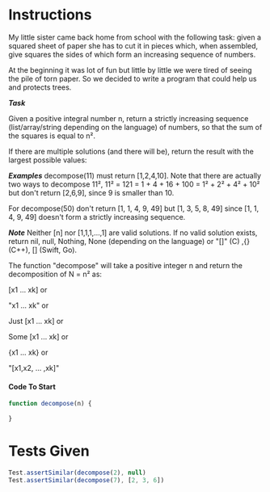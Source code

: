 # Instructions
My little sister came back home from school with the following task: given a squared sheet of paper she has to cut it in pieces which, when assembled, give squares the sides of which form an increasing sequence of numbers. 

At the beginning it was lot of fun but little by little we were tired of seeing the pile of torn paper. So we decided to write a program that could help us and protects trees.

***Task***

Given a positive integral number n, return a strictly increasing sequence (list/array/string depending on the language) of numbers, so that the sum of the squares is equal to n².

If there are multiple solutions (and there will be), return the result with the largest possible values:

***Examples***
decompose(11) must return [1,2,4,10]. Note that there are actually two ways to decompose 11², 11² = 121 = 1 + 4 + 16 + 100 = 1² + 2² + 4² + 10² but don't return [2,6,9], since 9 is smaller than 10.

For decompose(50) don't return [1, 1, 4, 9, 49] but [1, 3, 5, 8, 49] since [1, 1, 4, 9, 49] doesn't form a strictly increasing sequence.

***Note***
Neither [n] nor [1,1,1,…,1] are valid solutions. If no valid solution exists, return nil, null, Nothing, None (depending on the language) or "[]" (C) ,{} (C++), [] (Swift, Go).

The function "decompose" will take a positive integer n and return the decomposition of N = n² as:

[x1 ... xk] or

"x1 ... xk" or

Just [x1 ... xk] or

Some [x1 ... xk] or

{x1 ... xk} or

"[x1,x2, ... ,xk]"

#### Code To Start
```javascript
function decompose(n) {
    
}
```

# Tests Given
```javascript
Test.assertSimilar(decompose(2), null)
Test.assertSimilar(decompose(7), [2, 3, 6])
```